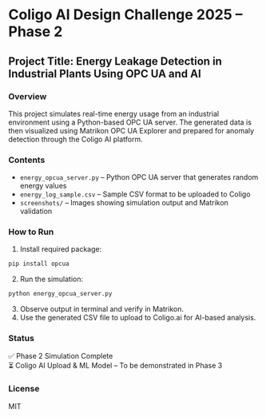 # Coligo AI Design Challenge 2025 – Phase 2
## Project Title: Energy Leakage Detection in Industrial Plants Using OPC UA and AI

### Overview
This project simulates real-time energy usage from an industrial environment using a Python-based OPC UA server. The generated data is then visualized using Matrikon OPC UA Explorer and prepared for anomaly detection through the Coligo AI platform.

### Contents
- `energy_opcua_server.py` – Python OPC UA server that generates random energy values
- `energy_log_sample.csv` – Sample CSV format to be uploaded to Coligo
- `screenshots/` – Images showing simulation output and Matrikon validation

### How to Run
1. Install required package:
```bash
pip install opcua
```
2. Run the simulation:
```bash
python energy_opcua_server.py
```
3. Observe output in terminal and verify in Matrikon.
4. Use the generated CSV file to upload to Coligo.ai for AI-based analysis.

### Status
✅ Phase 2 Simulation Complete  
⏳ Coligo AI Upload & ML Model – To be demonstrated in Phase 3

### License
MIT
